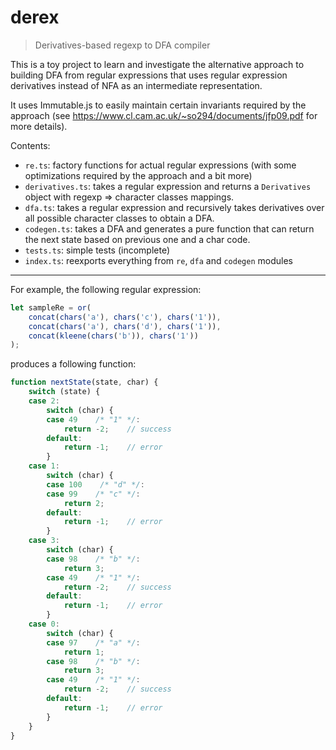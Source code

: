 # derex
> Derivatives-based regexp to DFA compiler

This is a toy project to learn and investigate the alternative approach to building DFA from regular expressions that uses regular expression derivatives instead of NFA as an intermediate representation.

It uses Immutable.js to easily maintain certain invariants required by the approach (see https://www.cl.cam.ac.uk/~so294/documents/jfp09.pdf for more details).

Contents:

 - `re.ts`: factory functions for actual regular expressions (with some optimizations required by the approach and a bit more)
 - `derivatives.ts`: takes a regular expression and returns a `Derivatives` object with regexp => character classes mappings.
 - `dfa.ts`: takes a regular expression and recursively takes derivatives over all possible character classes to obtain a DFA.
 - `codegen.ts`: takes a DFA and generates a pure function that can return the next state based on previous one and a char code.
 - `tests.ts`: simple tests (incomplete)
 - `index.ts`: reexports everything from `re`, `dfa` and `codegen` modules

------

For example, the following regular expression:

```js
let sampleRe = or(
	concat(chars('a'), chars('c'), chars('1')),
	concat(chars('a'), chars('d'), chars('1')),
	concat(kleene(chars('b')), chars('1'))
);
```

produces a following function:

```js
function nextState(state, char) {
    switch (state) {
    case 2:
        switch (char) {
        case 49    /* "1" */:
            return -2;    // success
        default:
            return -1;    // error
        }
    case 1:
        switch (char) {
        case 100    /* "d" */:
        case 99    /* "c" */:
            return 2;
        default:
            return -1;    // error
        }
    case 3:
        switch (char) {
        case 98    /* "b" */:
            return 3;
        case 49    /* "1" */:
            return -2;    // success
        default:
            return -1;    // error
        }
    case 0:
        switch (char) {
        case 97    /* "a" */:
            return 1;
        case 98    /* "b" */:
            return 3;
        case 49    /* "1" */:
            return -2;    // success
        default:
            return -1;    // error
        }
    }
}
```
